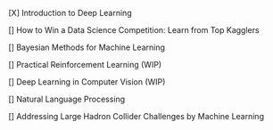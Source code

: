 [X] Introduction to Deep Learning

[] How to Win a Data Science Competition: Learn from Top Kagglers

[] Bayesian Methods for Machine Learning

[] Practical Reinforcement Learning (WIP)

[] Deep Learning in Computer Vision (WIP)

[] Natural Language Processing

[] Addressing Large Hadron Collider Challenges by Machine Learning
